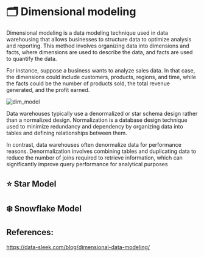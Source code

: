 # 🗂️ Dimensional modeling

Dimensional modeling is a data modeling technique used in data warehousing that allows businesses to structure data to optimize analysis and reporting. This method involves organizing data into dimensions and facts, where dimensions are used to describe the data, and facts are used to quantify the data.

For instance, suppose a business wants to analyze sales data. In that case, the dimensions could include customers, products, regions, and time, while the facts could be the number of products sold, the total revenue generated, and the profit earned.

![dim_model](https://c8d86cee.rocketcdn.me/wp-content/uploads/2023/06/dimensional-data-modeling-facts-and-dimensions-data-sleek.png)

Data warehouses typically use a denormalized or star schema design rather than a normalized design. Normalization is a database design technique used to minimize redundancy and dependency by organizing data into tables and defining relationships between them.

In contrast, data warehouses often denormalize data for performance reasons. Denormalization involves combining tables and duplicating data to reduce the number of joins required to retrieve information, which can significantly improve query performance for analytical purposes

## ⭐ Star Model

## ❄️ Snowflake Model

## References:

https://data-sleek.com/blog/dimensional-data-modeling/